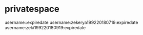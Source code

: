 # privatespace
username::expiredate
username:zekerya199220180719:expiredate
username:zeki199220180919:expiredate
